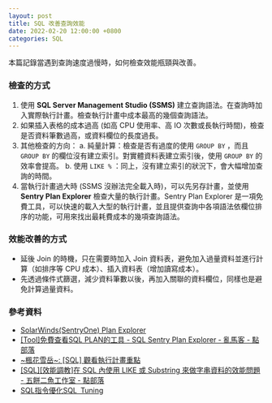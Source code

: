 ```yaml
---
layout: post
title: SQL 改善查詢效能
date: 2022-02-20 12:00:00 +0800
categories: SQL
---
```


本篇記錄當遇到查詢速度過慢時，如何檢查效能瓶頸與改善。

### 檢查的方式

1. 使用 **SQL Server Management Studio (SSMS)** 建立查詢語法。在查詢時加入實際執行計畫。檢查執行計畫中成本最高的幾個查詢語法。
2. 如果插入表格的成本過高 (如高 CPU 使用率、高 IO 次數或長執行時間)，檢查是否資料筆數過高，或資料欄位的長度過長。
3. 其他檢查的方向：
a. 純量計算：檢查是否有過度的使用 `GROUP BY` ，而且 `GROUP BY` 的欄位沒有建立索引。對實體資料表建立索引後，使用 `GROUP BY` 的效率會提高。
b. 使用 `LIKE %` ：同上，沒有建立索引的狀況下，會大幅增加查詢的時間。
4. 當執行計畫過大時 (SSMS 沒辦法完全載入時)，可以先另存計畫，並使用 **Sentry Plan Explorer** 檢查大量的執行計畫。Sentry Plan Explorer 是一項免費工具，可以快速的載入大型的執行計畫，並且提供查詢中各項語法依欄位排序的功能，可用來找出最耗費成本的幾項查詢語法。

### 效能改善的方式

- 延後 Join 的時機，只在需要時加入 Join 資料表，避免加入過量資料並進行計算（如排序等 CPU 成本）、插入資料表（增加讀寫成本）。
- 先透過條件式篩選，減少資料筆數以後，再加入關聯的資料欄位，同樣也是避免計算過量資料。

### 參考資料

- [SolarWinds(SentryOne) Plan Explorer](https://www.sentryone.com/plan-explorer)
- [[Tool]免費查看SQL PLAN的工具 - SQL Sentry Plan Explorer - 亂馬客 - 點部落](https://dotblogs.com.tw/rainmaker/2012/07/27/73659)
- [~楓花雪岳~: [SQL] 觀看執行計畫重點](http://jengting.blogspot.com/2013/12/executionplan-keypoint.html)
- [[SQL][效能調教]在 SQL 內使用 LIKE 或 Substring 來做字串資料的效能問題 - 五餅二魚工作室 - 點部落](https://dotblogs.com.tw/jamesfu/2017/01/12/Like_and_Substring)
- [SQL指令優化SQL Tuning](https://www.cc.ntu.edu.tw/chinese/epaper/0031/20141220_3109.html)
